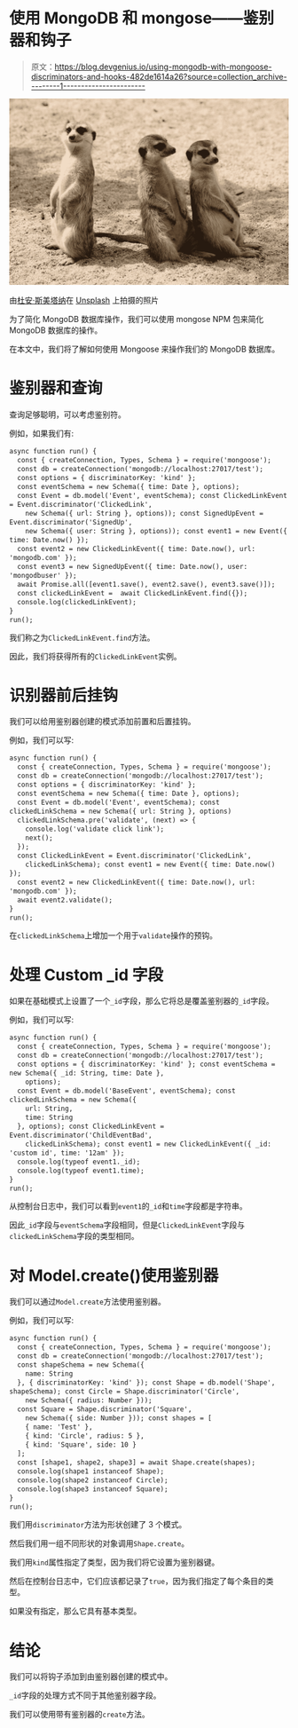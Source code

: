 # 使用 MongoDB 和 mongose——鉴别器和钩子

> 原文：<https://blog.devgenius.io/using-mongodb-with-mongoose-discriminators-and-hooks-482de1614a26?source=collection_archive---------1----------------------->

![](img/4cf30aede0819cd83649d3000c97c427.png)

由[杜安·斯美塔纳](https://unsplash.com/@veverkolog?utm_source=medium&utm_medium=referral)在 [Unsplash](https://unsplash.com?utm_source=medium&utm_medium=referral) 上拍摄的照片

为了简化 MongoDB 数据库操作，我们可以使用 mongose NPM 包来简化 MongoDB 数据库的操作。

在本文中，我们将了解如何使用 Mongoose 来操作我们的 MongoDB 数据库。

# 鉴别器和查询

查询足够聪明，可以考虑鉴别符。

例如，如果我们有:

```
async function run() {
  const { createConnection, Types, Schema } = require('mongoose');
  const db = createConnection('mongodb://localhost:27017/test');
  const options = { discriminatorKey: 'kind' };
  const eventSchema = new Schema({ time: Date }, options);
  const Event = db.model('Event', eventSchema); const ClickedLinkEvent = Event.discriminator('ClickedLink',
    new Schema({ url: String }, options)); const SignedUpEvent = Event.discriminator('SignedUp',
    new Schema({ user: String }, options)); const event1 = new Event({ time: Date.now() });
  const event2 = new ClickedLinkEvent({ time: Date.now(), url: 'mongodb.com' });
  const event3 = new SignedUpEvent({ time: Date.now(), user: 'mongodbuser' });
  await Promise.all([event1.save(), event2.save(), event3.save()]);
  const clickedLinkEvent =  await ClickedLinkEvent.find({});
  console.log(clickedLinkEvent);
}
run();
```

我们称之为`ClickedLinkEvent.find`方法。

因此，我们将获得所有的`ClickedLinkEvent`实例。

# 识别器前后挂钩

我们可以给用鉴别器创建的模式添加前置和后置挂钩。

例如，我们可以写:

```
async function run() {
  const { createConnection, Types, Schema } = require('mongoose');
  const db = createConnection('mongodb://localhost:27017/test');
  const options = { discriminatorKey: 'kind' };
  const eventSchema = new Schema({ time: Date }, options);
  const Event = db.model('Event', eventSchema); const clickedLinkSchema = new Schema({ url: String }, options)
  clickedLinkSchema.pre('validate', (next) => {
    console.log('validate click link');
    next();
  });
  const ClickedLinkEvent = Event.discriminator('ClickedLink',
    clickedLinkSchema); const event1 = new Event({ time: Date.now() });
  const event2 = new ClickedLinkEvent({ time: Date.now(), url: 'mongodb.com' });
  await event2.validate();
}
run();
```

在`clickedLinkSchema`上增加一个用于`validate`操作的预钩。

# 处理 Custom _id 字段

如果在基础模式上设置了一个`_id`字段，那么它将总是覆盖鉴别器的`_id`字段。

例如，我们可以写:

```
async function run() {
  const { createConnection, Types, Schema } = require('mongoose');
  const db = createConnection('mongodb://localhost:27017/test');
  const options = { discriminatorKey: 'kind' }; const eventSchema = new Schema({ _id: String, time: Date },
    options);
  const Event = db.model('BaseEvent', eventSchema); const clickedLinkSchema = new Schema({
    url: String,
    time: String
  }, options); const ClickedLinkEvent = Event.discriminator('ChildEventBad',
    clickedLinkSchema); const event1 = new ClickedLinkEvent({ _id: 'custom id', time: '12am' });
  console.log(typeof event1._id);
  console.log(typeof event1.time);
}
run();
```

从控制台日志中，我们可以看到`event1`的`_id`和`time`字段都是字符串。

因此`_id`字段与`eventSchema`字段相同，但是`ClickedLinkEvent`字段与`clickedLinkSchema`字段的类型相同。

# 对 Model.create()使用鉴别器

我们可以通过`Model.create`方法使用鉴别器。

例如，我们可以写:

```
async function run() {
  const { createConnection, Types, Schema } = require('mongoose');
  const db = createConnection('mongodb://localhost:27017/test');
  const shapeSchema = new Schema({
    name: String
  }, { discriminatorKey: 'kind' }); const Shape = db.model('Shape', shapeSchema); const Circle = Shape.discriminator('Circle',
    new Schema({ radius: Number }));
  const Square = Shape.discriminator('Square',
    new Schema({ side: Number })); const shapes = [
    { name: 'Test' },
    { kind: 'Circle', radius: 5 },
    { kind: 'Square', side: 10 }
  ];
  const [shape1, shape2, shape3] = await Shape.create(shapes);
  console.log(shape1 instanceof Shape);
  console.log(shape2 instanceof Circle);
  console.log(shape3 instanceof Square);
}
run();
```

我们用`discriminator`方法为形状创建了 3 个模式。

然后我们用一组不同形状的对象调用`Shape.create`。

我们用`kind`属性指定了类型，因为我们将它设置为鉴别器键。

然后在控制台日志中，它们应该都记录了`true`，因为我们指定了每个条目的类型。

如果没有指定，那么它具有基本类型。

# 结论

我们可以将钩子添加到由鉴别器创建的模式中。

`_id`字段的处理方式不同于其他鉴别器字段。

我们可以使用带有鉴别器的`create`方法。